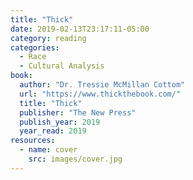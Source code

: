 ```yaml
---
title: "Thick"
date: 2019-02-13T23:17:11-05:00
category: reading
categories:
  - Race
  - Cultural Analysis
book:
  author: "Dr. Tressie McMillan Cottom"
  url: "https://www.thickthebook.com/"
  title: "Thick"
  publisher: "The New Press"
  publish_year: 2019
  year_read: 2019
resources:
  - name: cover
    src: images/cover.jpg
---
```


